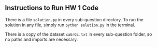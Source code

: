 ## Instructions to Run HW 1 Code

There is a file `solution.py` in every sub-question directory.
To run the solution in any file, simply run `python solution.py` in the terminal.

There is a copy of the dataset `caGrQc.txt` in every sub-question folder, so no paths and imports are necessary.

